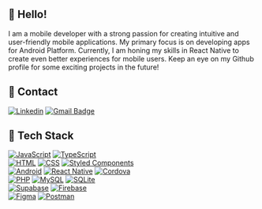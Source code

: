 ## 👋 Hello!

I am a mobile developer with a strong passion for creating intuitive and user-friendly mobile applications. My primary focus is on developing apps for Android Platform. Currently, I am honing my skills in React Native to create even better experiences for mobile users. Keep an eye on my Github profile for some exciting projects in the future!

## 💬 Contact

[![Linkedin](https://img.shields.io/badge/-LinkedIn-blue?style=flat-square&logo=Linkedin&logoColor=white&link=https://www.linkedin.com/in/mateusz-polarczyk/)](https://www.linkedin.com/in/mateusz-polarczyk/)
[![Gmail Badge](https://img.shields.io/badge/-Gmail-c14438?style=flat-square&logo=Gmail&logoColor=white&link=mailto:polarczykdev@gmail.com)](mailto:polarczykdev@gmail.com)

## 🔧 Tech Stack

[![JavaScript](https://img.shields.io/badge/JavaScript-F7DF1E?style=flat-square&logo=JavaScript&logoColor=white)](https://github.com/MateuszPolarczyk)
[![TypeScript](https://img.shields.io/badge/TypeScript-007ACC?style=flat-square&logo=typescript&logoColor=white)](https://github.com/MateuszPolarczyk)
<br />
[![HTML](https://img.shields.io/badge/HTML5-E34F26?style=flat-square&logo=html5&logoColor=white)](https://github.com/MateuszPolarczyk)
[![CSS](https://img.shields.io/badge/CSS3-1572B6?style=flat-square&logo=css3&logoColor=white)](https://github.com/MateuszPolarczyk)
[![Styled Components](https://img.shields.io/badge/styled--components-DB7093?style=flat-square&logo=styled-components&logoColor=white)](https://github.com/MateuszPolarczyk)
<br />
[![Android](https://img.shields.io/badge/Android-3DDC84?style=flat-square&logo=android&logoColor=white)](https://github.com/MateuszPolarczyk)
[![React Native](https://img.shields.io/badge/React_Native-20232A?style=flat-square&logo=react&logoColor=61DAFB)](https://github.com/MateuszPolarczyk)
[![Cordova](https://img.shields.io/badge/Cordova-35434F?style=flat-square&logo=apache-cordova&logoColor=E8E8E8)](https://github.com/MateuszPolarczyk)
<br />
[![PHP](https://img.shields.io/badge/PHP-777BB4?style=flat-square&logo=php&logoColor=white)](https://github.com/MateuszPolarczyk)
[![MySQL](https://img.shields.io/badge/MySQL-005C84?style=flat-square&logo=mysql&logoColor=white)](https://github.com/MateuszPolarczyk)
[![SQLite](https://img.shields.io/badge/SQLite-07405E?style=flat-square&logo=sqlite&logoColor=whit)](https://github.com/MateuszPolarczyk)
<br />
[![Supabase](https://img.shields.io/badge/Supabase-181818?style=flat-square&logo=supabase&logoColor=white)](https://github.com/MateuszPolarczyk)
[![Firebase](https://img.shields.io/badge/Firebase-039BE5?style=flat-square&logo=Firebase&logoColor=white)](https://github.com/MateuszPolarczyk)
<br />
[![Figma](https://img.shields.io/badge/Figma-F24E1E?style=flat-square&logo=figma&logoColor=white)](https://github.com/MateuszPolarczyk)
[![Postman](https://img.shields.io/badge/Postman-FF6C37?style=flat-square&logo=postman&logoColor=white)](https://github.com/MateuszPolarczyk)
